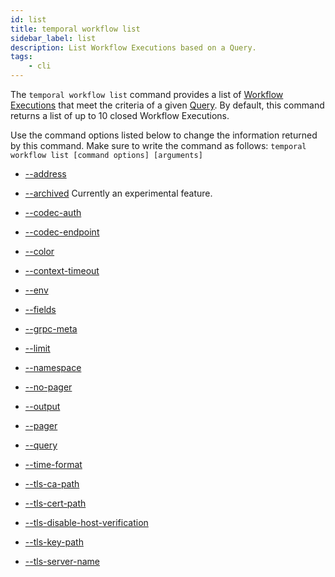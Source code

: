 ```yaml
---
id: list
title: temporal workflow list
sidebar_label: list
description: List Workflow Executions based on a Query.
tags:
	- cli
---
```


The `temporal workflow list` command provides a list of [Workflow Executions](/concepts/what-is-a-workflow-execution) that meet the criteria of a given [Query](/concepts/what-is-a-query).
By default, this command returns a list of up to 10 closed Workflow Executions.

Use the command options listed below to change the information returned by this command.
Make sure to write the command as follows:
`temporal workflow list [command options] [arguments]`

- [--address](/cli/cmd-options/address)

- [--archived](/cli/cmd-options/archived)
Currently an experimental feature.

- [--codec-auth](/cli/cmd-options/codec-auth)

- [--codec-endpoint](/cli/cmd-options/codec-endpoint)

- [--color](/cli/cmd-options/color)

- [--context-timeout](/cli/cmd-options/context-timeout)

- [--env](/cli/cmd-options/env)

- [--fields](/cli/cmd-options/fields)

- [--grpc-meta](/cli/cmd-options/grpc-meta)

- [--limit](/cli/cmd-options/limit)

- [--namespace](/cli/cmd-options/namespace)

- [--no-pager](/cli/cmd-options/no-pager)

- [--output](/cli/cmd-options/output)

- [--pager](/cli/cmd-options/pager)

- [--query](/cli/cmd-options/query)

- [--time-format](/cli/cmd-options/time-format)

- [--tls-ca-path](/cli/cmd-options/tls-ca-path)

- [--tls-cert-path](/cli/cmd-options/tls-cert-path)

- [--tls-disable-host-verification](/cli/cmd-options/tls-disable-host-verification)

- [--tls-key-path](/cli/cmd-options/tls-key-path)

- [--tls-server-name](/cli/cmd-options/tls-server-name)

